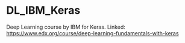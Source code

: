 # DL_IBM_Keras
Deep Learning course by IBM for Keras. Linked: https://www.edx.org/course/deep-learning-fundamentals-with-keras
